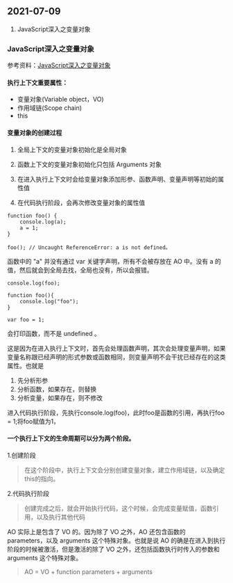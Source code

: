 ## 2021-07-09
1. JavaScript深入之变量对象
### JavaScript深入之变量对象
参考资料：[JavaScript深入之变量对象](https://github.com/mqyqingfeng/Blog/issues/5)


#### 执行上下文重要属性：

- 变量对象(Variable object，VO)
- 作用域链(Scope chain)
- this

#### 变量对象的创建过程

1. 全局上下文的变量对象初始化是全局对象

2. 函数上下文的变量对象初始化只包括 Arguments 对象

3. 在进入执行上下文时会给变量对象添加形参、函数声明、变量声明等初始的属性值

4. 在代码执行阶段，会再次修改变量对象的属性值

```
function foo() {
    console.log(a);
    a = 1;
}

foo(); // Uncaught ReferenceError: a is not defined。
```
函数中的 "a" 并没有通过 var 关键字声明，所有不会被存放在 AO 中。没有 a 的值，然后就会到全局去找，全局也没有，所以会报错。

```
console.log(foo);

function foo(){
    console.log("foo");
}

var foo = 1;
```
会打印函数，而不是 undefined 。

这是因为在进入执行上下文时，首先会处理函数声明，其次会处理变量声明，如果变量名称跟已经声明的形式参数或函数相同，则变量声明不会干扰已经存在的这类属性。也就是
1. 先分析形参
2. 分析函数，如果存在，则替换
3. 分析变量，如果存在，则不修改

进入代码执行阶段，先执行console.log(foo)，此时foo是函数的引用，再执行foo = 1;将foo赋值为1，

#### 一个执行上下文的生命周期可以分为两个阶段。

1.创建阶段
>在这个阶段中，执行上下文会分别创建变量对象，建立作用域链，以及确定this的指向。

2.代码执行阶段
>创建完成之后，就会开始执行代码，这个时候，会完成变量赋值，函数引用，以及执行其他代码


AO 实际上是包含了 VO 的。因为除了 VO 之外，AO 还包含函数的 parameters，以及 arguments 这个特殊对象。也就是说 AO 的确是在进入到执行阶段的时候被激活，但是激活的除了 VO 之外，还包括函数执行时传入的参数和 arguments 这个特殊对象。
>AO = VO + function parameters + arguments